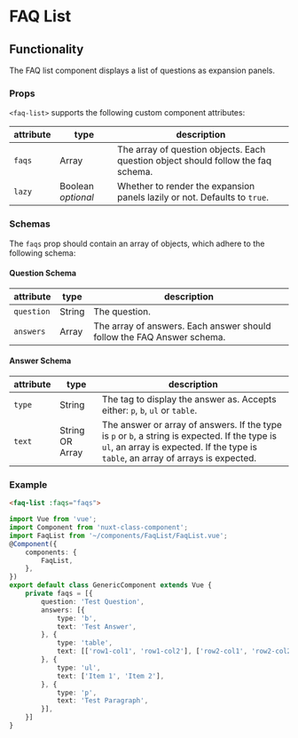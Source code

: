 # FAQ List

## Functionality

The FAQ list component displays a list of questions as expansion panels.

### Props

`<faq-list>` supports the following custom component attributes:

| attribute | type | description
| --- | --- | ---
| `faqs` | Array | The array of question objects. Each question object should follow the faq schema.
| `lazy` | Boolean *optional* | Whether to render the expansion panels lazily or not. Defaults to `true`.

### Schemas

The `faqs` prop should contain an array of objects, which adhere to the following schema:

#### Question Schema

| attribute | type | description
| --- | --- | ---
| `question` | String | The question.
| `answers` | Array | The array of answers. Each answer should follow the FAQ Answer schema.

#### Answer Schema

| attribute | type | description
| --- | --- | ---
| `type` | String | The tag to display the answer as. Accepts either: `p`, `b`, `ul` or `table`.
| `text` | String OR Array | The answer or array of answers. If the type is `p` or `b`, a string is expected. If the type is `ul`, an array is expected. If the type is `table`, an array of arrays is expected.

### Example

```html
<faq-list :faqs="faqs">
```

```ts
import Vue from 'vue';
import Component from 'nuxt-class-component';
import FaqList from '~/components/FaqList/FaqList.vue';
@Component({
    components: {
        FaqList,
    },
})
export default class GenericComponent extends Vue {
    private faqs = [{
        question: 'Test Question',
        answers: [{
            type: 'b',
            text: 'Test Answer',
        }, {
            type: 'table',
            text: [['row1-col1', 'row1-col2'], ['row2-col1', 'row2-col2']],
        }, {
            type: 'ul',
            text: ['Item 1', 'Item 2'],
        }, {
            type: 'p',
            text: 'Test Paragraph',
        }],
    }]
}
```